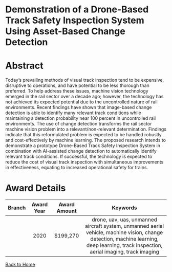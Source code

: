 
Demonstration of a Drone-Based Track Safety Inspection System Using Asset-Based Change Detection
================================================================================================

# Abstract


Today’s prevailing methods of visual track inspection tend to be expensive, disruptive to operations, and have potential to be less thorough than preferred. To help address these issues, machine vision technology emerged in the rail sector over a decade ago; however, the technology has not achieved its expected potential due to the uncontrolled nature of rail environments. Recent findings have shown that image-based change detection is able to identify many relevant track conditions while maintaining a detection probability near 100 percent in uncontrolled rail environments. The use of change detection transforms the rail sector machine vision problem into a relevant/non-relevant determination. Findings indicate that this reformulated problem is expected to be handled robustly and cost-effectively by machine learning. The proposed research intends to demonstrate a prototype Drone-Based Track Safety Inspection System in combination with AI-assisted change detection to automatically identify relevant track conditions. If successful, the technology is expected to reduce the cost of visual track inspection with simultaneous improvements in effectiveness, equating to increased operational safety for trains.  

# Award Details

|Branch|Award Year|Award Amount|Keywords|
| :---: | :---: | :---: | :---: |
||2020|$199,270|drone, uav, uas, unmanned aircraft system, unmanned aerial vehicle, machine vision, change detection, machine learning, deep learning, track inspection, aerial imaging, track imaging|
  
  


[Back to Home](https://github.com/chrischow/dod_sbir_awards#391)